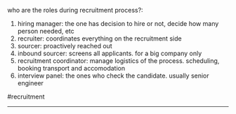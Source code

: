 who are the roles during recruitment process?:

1. hiring manager: the one has decision to hire or not, decide how many person needed, etc
2. recruiter: coordinates everything on the recruitment side
3. sourcer: proactively reached out
4. inbound sourcer: screens all applicants. for a big company only
5. recruitment coordinator: manage logistics of the process. scheduling, booking transport and accomodation
6. interview panel: the ones who check the candidate. usually senior engineer

#recruitment

---
